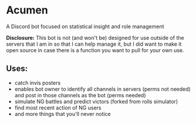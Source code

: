 # Acumen
A Discord bot focused on statistical insight and role management

**Disclosure:** This bot is not (and won't be) designed for use outside of the servers that I am in so that I can help manage it, but I did want to make it open source in case there is a function you want to pull for your own use.

## Uses:
 - catch invis posters
 - enables bot owner to identify all channels in servers (perms not needed) and post in those channels as the bot (perms needed)
 - simulate NG battles and predict victors (forked from rolls simulator)
 - find most recent action of NG users
 - and more things that you'll never notice

